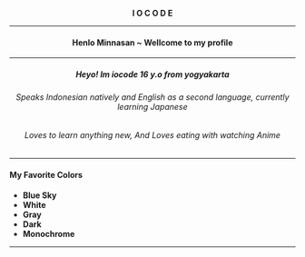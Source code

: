 <b><p align="center">I O C O D E</p></b>

---------------------------
<h4 align="center">Henlo Minnasan ~ Wellcome to my profile</h4>

---------------------------

<h5 align="center">Heyo! Im iocode 16 y.o from yogyakarta</h5>
<h6 align="center">Speaks Indonesian natively and English as a second language, currently learning Japanese</h6>
<h6 align="center">Loves to learn anything new, And Loves eating with watching Anime</h6>

---------------------------
#### My Favorite Colors

* <b>Blue Sky</b>
* <b>White</b>
* <b>Gray</b>
* <b>Dark</b>
* <b>Monochrome</b>
----------------------------
